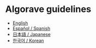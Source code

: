 # Algorave guidelines

* [English](README_en.md)
* [Español / Spanish](README_es.md)
* [日本語 / Japanese](README_ja.md)
* [한국어 / Korean](README_ko.md)
